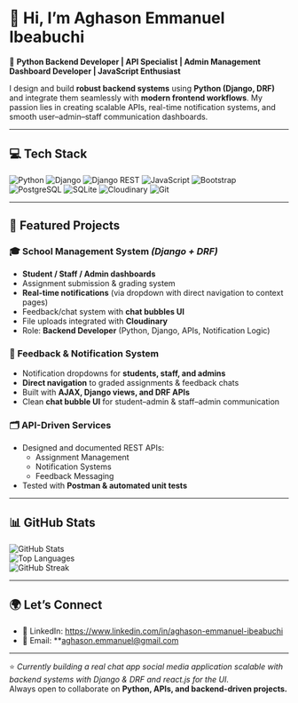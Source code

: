 # 👋 Hi, I’m Aghason Emmanuel Ibeabuchi 

🚀 **Python Backend Developer | API Specialist | Admin Management Dashboard Developer | JavaScript Enthusiast**

I design and build **robust backend systems** using **Python (Django, DRF)** and integrate them seamlessly with **modern frontend workflows**. My passion lies in creating scalable APIs, real-time notification systems, and smooth user–admin–staff communication dashboards.  

---

## 💻 Tech Stack
![Python](https://img.shields.io/badge/Python-3776AB?style=for-the-badge&logo=python&logoColor=white)
![Django](https://img.shields.io/badge/Django-092E20?style=for-the-badge&logo=django&logoColor=white)
![Django REST](https://img.shields.io/badge/DRF-Django_REST_Framework-red?style=for-the-badge)
![JavaScript](https://img.shields.io/badge/JavaScript-F7DF1E?style=for-the-badge&logo=javascript&logoColor=black)
![Bootstrap](https://img.shields.io/badge/Bootstrap-563D7C?style=for-the-badge&logo=bootstrap&logoColor=white)
![PostgreSQL](https://img.shields.io/badge/PostgreSQL-316192?style=for-the-badge&logo=postgresql&logoColor=white)
![SQLite](https://img.shields.io/badge/SQLite-07405E?style=for-the-badge&logo=sqlite&logoColor=white)
![Cloudinary](https://img.shields.io/badge/Cloudinary-3448C5?style=for-the-badge&logo=cloudinary&logoColor=white)
![Git](https://img.shields.io/badge/Git-F05032?style=for-the-badge&logo=git&logoColor=white)

---

## 🔨 Featured Projects

### 🎓 School Management System *(Django + DRF)*
- **Student / Staff / Admin dashboards**
- Assignment submission & grading system
- **Real-time notifications** (via dropdown with direct navigation to context pages)
- Feedback/chat system with **chat bubbles UI**
- File uploads integrated with **Cloudinary**
- Role: **Backend Developer** (Python, Django, APIs, Notification Logic)

### 🔔 Feedback & Notification System
- Notification dropdowns for **students, staff, and admins**
- **Direct navigation** to graded assignments & feedback chats
- Built with **AJAX, Django views, and DRF APIs**
- Clean **chat bubble UI** for student–admin & staff–admin communication

### 🗂 API-Driven Services
- Designed and documented REST APIs:
  - Assignment Management
  - Notification Systems
  - Feedback Messaging
- Tested with **Postman & automated unit tests**

---

## 📊 GitHub Stats

![GitHub Stats](https://github-readme-stats.vercel.app/api?username=YOURUSERNAME&show_icons=true&theme=tokyonight)  
![Top Languages](https://github-readme-stats.vercel.app/api/top-langs/?username=YOURUSERNAME&layout=compact&theme=tokyonight)  
![GitHub Streak](https://github-readme-streak-stats.herokuapp.com/?user=YOURUSERNAME&theme=tokyonight)

---

## 🌍 Let’s Connect
- 💼 LinkedIn: https://www.linkedin.com/in/aghason-emmanuel-ibeabuchi
- 📧 Email: **aghason.emmanuel@gmail.com

---

⭐️ *Currently building a real chat app social media application scalable with backend systems with Django & DRF and react.js for the UI.*  
Always open to collaborate on **Python, APIs, and backend-driven projects.**
